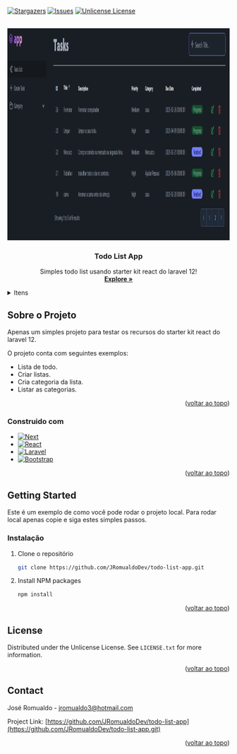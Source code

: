 <a id="readme-top"></a>

[![Stargazers][stars-shield]][stars-url]
[![Issues][issues-shield]][issues-url]
[![Unlicense License][license-shield]][license-url]


<!-- PROJECT LOGO -->
<br />
<div align="center">
  <a href="https://github.com/JRomualdoDev/todo-list-app">
    <img src="https://github.com/JRomualdoDev/todo-list-app/blob/main/public/screen.png?raw=true" alt="Logo" width="680" height="480">
  </a>

  <h3 align="center">Todo List App</h3>

  <p align="center">
    Simples todo list usando starter kit react do laravel 12!
    <br />
    <a href="https://github.com/JRomualdoDev/todo-list-app"><strong>Explore »</strong></a>
    <br />
  </p>
</div>


<!-- TABLE OF CONTENTS -->
<details>
  <summary>Itens</summary>
  <ol>
    <li>
      <a href="#about-the-project">Sobre o projeto</a>
      <ul>
        <li><a href="#built-with">Construido com </a></li>
      </ul>
    </li>
    <li>
      <a href="#getting-started">Getting Started</a>
      <ul>
        <li><a href="#installation">Instalação</a></li>
      </ul>
    </li>
    <li><a href="#license">License</a></li>
    <li><a href="#contact">Contact</a></li>
    <li><a href="#acknowledgments">Conhecimentos</a></li>
  </ol>
</details>



<!-- ABOUT THE PROJECT -->
## Sobre o Projeto

<!-- [![Product Name Screen Shot][product-screenshot]](https://example.com) -->

Apenas um simples projeto para testar os recursos do starter kit react do laravel 12.

O projeto conta com seguintes exemplos:
* Lista de todo.
* Criar listas.
* Cria categoria da lista.
* Listar as categorias.

<p align="right">(<a href="#readme-top">voltar ao topo</a>)</p>



### Construido com 

* [![Next][Next.js]][Next-url]
* [![React][React.js]][React-url]
* [![Laravel][Laravel.com]][Laravel-url]
* [![Bootstrap][Bootstrap.com]][Bootstrap-url]

<p align="right">(<a href="#readme-top">voltar ao topo</a>)</p>



<!-- GETTING STARTED -->
## Getting Started

Este é um exemplo de como você pode rodar o projeto local.
Para rodar local apenas copie e siga estes simples passos.

### Instalação

1. Clone o repositório
   ```sh
   git clone https://github.com/JRomualdoDev/todo-list-app.git
   ```
2. Install NPM packages
   ```sh
   npm install
   ```

<p align="right">(<a href="#readme-top">voltar ao topo</a>)</p>


<!-- LICENSE -->
## License

Distributed under the Unlicense License. See `LICENSE.txt` for more information.

<p align="right">(<a href="#readme-top">voltar ao topo</a>)</p>


<!-- CONTACT -->
## Contact

José Romualdo - jromualdo3@hotmail.com

Project Link: [https://github.com/JRomualdoDev/todo-list-app](https://github.com/JRomualdoDev/todo-list-app.git)

<p align="right">(<a href="#readme-top">voltar ao topo</a>)</p>



<!-- ACKNOWLEDGMENTS -->
<!-- ## Acknowledgments

Use this space to list resources you find helpful and would like to give credit to. I've included a few of my favorites to kick things off!

* [Choose an Open Source License](https://choosealicense.com)


<p align="right">(<a href="#readme-top">voltar ao topo</a>)</p> -->



<!-- MARKDOWN LINKS & IMAGES -->
<!-- https://www.markdownguide.org/basic-syntax/#reference-style-links -->
[stars-url]: https://github.com/JRomualdoDev/todo-list-app/stargazers
[stars-shield]: https://img.shields.io/github/stars/JRomualdoDev/todo-list-app?style=for-the-badge
[issues-url]: https://github.com/JRomualdoDev/todo-list-app/issues
[issues-shield]: https://img.shields.io/github/issues/JRomualdoDev/todo-list-app?style=for-the-badge
[license-url]: https://github.com/JRomualdoDev/todo-list-app/blob/main/LICENSE.txt
[license-shield]: https://img.shields.io/github/license/JRomualdoDev/todo-list-app?style=for-the-badge

[Next.js]: https://img.shields.io/badge/next.js-000000?style=for-the-badge&logo=nextdotjs&logoColor=white
[Next-url]: https://nextjs.org/
[React.js]: https://img.shields.io/badge/React-20232A?style=for-the-badge&logo=react&logoColor=61DAFB
[React-url]: https://reactjs.org/
[Laravel.com]: https://img.shields.io/badge/Laravel-FF2D20?style=for-the-badge&logo=laravel&logoColor=white
[Laravel-url]: https://laravel.com
[Bootstrap.com]: https://img.shields.io/badge/Bootstrap-563D7C?style=for-the-badge&logo=bootstrap&logoColor=white
[Bootstrap-url]: https://getbootstrap.com
